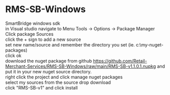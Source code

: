 # RMS-SB-Windows
SmartBridge windows sdk  
in Visual studio navigate to Menu Tools → Options → Package Manager  
	Click package Sources   
	click the + sign to add a new source  
	set new name/source and remember the directory you set (ie. c:\my-nuget-packages)  
	click ok  
	download the nuget package from github https://github.com/Retail-Merchant-Services/RMS-SB-Windows/raw/main/RMS-SB-v1.1.0.1.nupkg and put it in your new nuget source directory.  
	right click the project and click manage nuget packages  
	select my sources from the source drop download  
	click "RMS-SB-v1" and click install  
